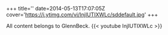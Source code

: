 +++
title=''
date=2014-05-13T17:07:05Z
cover='https://i.ytimg.com/vi/InjIUTIXWLc/sddefault.jpg'
+++

All content belongs to GlennBeck.
{{< youtube InjIUTIXWLc >}}
